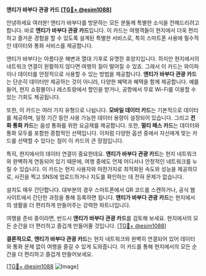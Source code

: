 **앤티가 바부다 관광 카드 [[TG💪+ @esim1088](https://t.me/s/esim1088)]**

안녕하세요 여러분! 앤티가 바부다를 방문하는 모든 분들께 특별한 소식을 전해드리려고 합니다. 바로 **앤티가 바부다 관광 카드**입니다. 이 카드는 여행객들이 현지에서 더욱 편리하고 즐거운 경험을 할 수 있도록 설계된 특별한 서비스로, 특히 스마트폰 사용에 필수적인 데이터와 통화 서비스를 제공합니다.

앤티가 바부다는 아름다운 해변과 열대 기후로 유명한 휴양지입니다. 하지만 현지에서의 네트워크 연결이 원활하지 않다면 여행의 질이 떨어질 수 있죠. 그래서 이 카드는 와이파이나 데이터를 안정적으로 사용할 수 있는 방법을 제공합니다. **앤티가 바부다 관광 카드**는 단순히 데이터만 제공하는 것이 아니라, 다양한 혜택과 혜택을 함께 제공합니다. 예를 들어, 현지 쇼핑몰이나 레스토랑에서 할인을 받거나, 공항에서 무료 Wi-Fi를 이용할 수 있는 기회도 제공됩니다.

또한, 이 카드는 여러 가지 유형으로 나뉩니다. **모바일 데이터 카드**는 기본적으로 데이터를 제공하며, 일정 기간 동안 사용 가능한 데이터 용량이 설정되어 있습니다. 그리고 **전화 통화 카드**는 음성 통화를 위한 요금제를 제공합니다. 또한, **멀티 패스 카드**는 데이터와 통화 모두를 포함한 종합적인 선택입니다. 이처럼 다양한 옵션 중에서 자신에게 맞는 카드를 선택할 수 있다는 점이 이 카드의 큰 장점입니다.

특히, 현지에서의 데이터 연결이 중요한데요. **앤티가 바부다 관광 카드**는 현지 네트워크와 완벽하게 연동되어 있기 때문에, 여행 중에도 언제 어디서나 안정적인 네트워크를 누릴 수 있습니다. 이 카드는 현지 사용자와 마찬가지로 최적화된 속도와 성능을 제공하므로, 사진을 찍고 SNS에 업로드하거나 지도를 확인하는 데 전혀 문제가 없습니다.

설치도 매우 간단합니다. 대부분의 경우 스마트폰에서 QR 코드를 스캔하거나, 공식 웹사이트에서 간단한 과정을 통해 등록하면 됩니다. **앤티가 바부다 관광 카드**는 현지에서의 생활을 더 편리하게 만들어주는 강력한 파트너입니다.

여행을 준비 중이라면, 반드시 **앤티가 바부다 관광 카드**를 검토해 보세요. 현지에서의 모든 순간을 더 편리하고 즐겁게 만들어줄 것입니다. [[TG💪+ @esim1088](https://t.me/s/esim1088)]

**결론적으로**, **앤티가 바부다 관광 카드**는 현지 네트워크와 완벽히 연결되어 있어 데이터와 통화 문제 없이 여행을 즐길 수 있게 도와줍니다. 이 카드를 통해 현지에서의 모든 순간을 더 편리하고 즐겁게 만들어보세요. 

[[TG💪+ @esim1088](https://t.me/s/esim1088) ![Image](https://i.postimg.cc/Y0z9fWf4/image.png)]